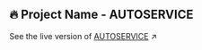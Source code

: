 ## 🔥 Project Name - AUTOSERVICE
See the live version of [AUTOSERVICE](https://imediasystem.github.io/AutoService/) ↗️
